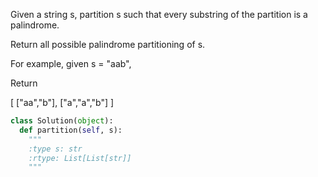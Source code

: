 
Given a string s, partition s such that every substring of the partition is a palindrome.


Return all possible palindrome partitioning of s.


For example, given s = "aab",

Return

[
  ["aa","b"],
  ["a","a","b"]
]




```python
class Solution(object):
  def partition(self, s):
    """
    :type s: str
    :rtype: List[List[str]]
    """
```
